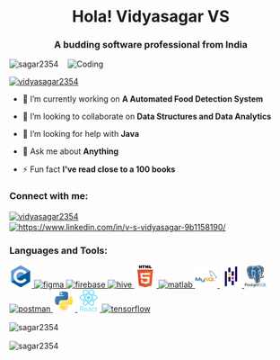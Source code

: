 <h1 align="center">Hola! Vidyasagar VS </h1>
<h3 align="center">A budding software professional from India</h3>
<img align="right" alt="Coding" width="400" src="https://media.tenor.com/YUzRkMOL-3EAAAAM/programming-computer-frog.gif">

<p align="left"> <img src="https://komarev.com/ghpvc/?username=sagar2354&label=Profile%20views&color=0e75b6&style=flat" alt="sagar2354" /> </p>

<p align="left"> <a href="https://twitter.com/vidyasagar2354" target="blank"><img src="https://img.shields.io/twitter/follow/vidyasagar2354?logo=twitter&style=for-the-badge" alt="vidyasagar2354" /></a> </p>

- 🔭 I’m currently working on **A Automated Food Detection System**

- 👯 I’m looking to collaborate on **Data Structures and Data Analytics**

- 🤝 I’m looking for help with **Java**

- 💬 Ask me about **Anything**

- ⚡ Fun fact **I've read close to a 100 books**

<h3 align="left">Connect with me:</h3>
<p align="left">
<a href="https://twitter.com/vidyasagar2354" target="blank"><img align="center" src="https://raw.githubusercontent.com/rahuldkjain/github-profile-readme-generator/master/src/images/icons/Social/twitter.svg" alt="vidyasagar2354" height="30" width="40" /></a>
<a href="https://linkedin.com/in/https://www.linkedin.com/in/v-s-vidyasagar-9b1158190/" target="blank"><img align="center" src="https://raw.githubusercontent.com/rahuldkjain/github-profile-readme-generator/master/src/images/icons/Social/linked-in-alt.svg" alt="https://www.linkedin.com/in/v-s-vidyasagar-9b1158190/" height="30" width="40" /></a>
</p>

<h3 align="left">Languages and Tools:</h3>
<p align="left"> <a href="https://www.cprogramming.com/" target="_blank" rel="noreferrer"> <img src="https://raw.githubusercontent.com/devicons/devicon/master/icons/c/c-original.svg" alt="c" width="40" height="40"/> </a> <a href="https://www.figma.com/" target="_blank" rel="noreferrer"> <img src="https://www.vectorlogo.zone/logos/figma/figma-icon.svg" alt="figma" width="40" height="40"/> </a> <a href="https://firebase.google.com/" target="_blank" rel="noreferrer"> <img src="https://www.vectorlogo.zone/logos/firebase/firebase-icon.svg" alt="firebase" width="40" height="40"/> </a> <a href="https://hive.apache.org/" target="_blank" rel="noreferrer"> <img src="https://www.vectorlogo.zone/logos/apache_hive/apache_hive-icon.svg" alt="hive" width="40" height="40"/> </a> <a href="https://www.w3.org/html/" target="_blank" rel="noreferrer"> <img src="https://raw.githubusercontent.com/devicons/devicon/master/icons/html5/html5-original-wordmark.svg" alt="html5" width="40" height="40"/> </a> <a href="https://www.mathworks.com/" target="_blank" rel="noreferrer"> <img src="https://upload.wikimedia.org/wikipedia/commons/2/21/Matlab_Logo.png" alt="matlab" width="40" height="40"/> </a> <a href="https://www.mysql.com/" target="_blank" rel="noreferrer"> <img src="https://raw.githubusercontent.com/devicons/devicon/master/icons/mysql/mysql-original-wordmark.svg" alt="mysql" width="40" height="40"/> </a> <a href="https://pandas.pydata.org/" target="_blank" rel="noreferrer"> <img src="https://raw.githubusercontent.com/devicons/devicon/2ae2a900d2f041da66e950e4d48052658d850630/icons/pandas/pandas-original.svg" alt="pandas" width="40" height="40"/> </a> <a href="https://www.postgresql.org" target="_blank" rel="noreferrer"> <img src="https://raw.githubusercontent.com/devicons/devicon/master/icons/postgresql/postgresql-original-wordmark.svg" alt="postgresql" width="40" height="40"/> </a> <a href="https://postman.com" target="_blank" rel="noreferrer"> <img src="https://www.vectorlogo.zone/logos/getpostman/getpostman-icon.svg" alt="postman" width="40" height="40"/> </a> <a href="https://www.python.org" target="_blank" rel="noreferrer"> <img src="https://raw.githubusercontent.com/devicons/devicon/master/icons/python/python-original.svg" alt="python" width="40" height="40"/> </a> <a href="https://reactjs.org/" target="_blank" rel="noreferrer"> <img src="https://raw.githubusercontent.com/devicons/devicon/master/icons/react/react-original-wordmark.svg" alt="react" width="40" height="40"/> </a> <a href="https://www.tensorflow.org" target="_blank" rel="noreferrer"> <img src="https://www.vectorlogo.zone/logos/tensorflow/tensorflow-icon.svg" alt="tensorflow" width="40" height="40"/> </a> </p>

<p><img align="center" src="https://github-readme-stats.vercel.app/api/top-langs?username=sagar2354&show_icons=true&locale=en&layout=compact" alt="sagar2354" /></p>

<p><img align="center" src="https://github-readme-streak-stats.herokuapp.com/?user=sagar2354&" alt="sagar2354" /></p>
